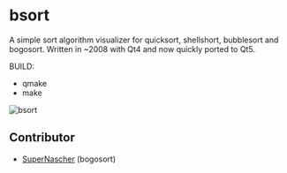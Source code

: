 # bsort
A simple sort algorithm visualizer for quicksort, shellshort, bubblesort and bogosort.
Written in ~2008 with Qt4 and now quickly ported to Qt5.

BUILD:
- qmake
- make

![bsort](http://buschinski.de/img-misc/bsort.png)

## Contributor
- [SuperNascher](https://github.com/SuperNascher) (bogosort)
